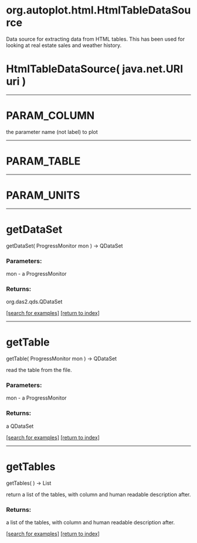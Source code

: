 # org.autoplot.html.HtmlTableDataSource

Data source for extracting data from HTML tables.  This has been used
 for looking at real estate sales and weather history.

# HtmlTableDataSource( java.net.URI uri )


***
<a name="PARAM_COLUMN"></a>
# PARAM_COLUMN

the parameter name (not label) to plot

***
<a name="PARAM_TABLE"></a>
# PARAM_TABLE



***
<a name="PARAM_UNITS"></a>
# PARAM_UNITS



***
<a name="getDataSet"></a>
# getDataSet
getDataSet( ProgressMonitor mon ) &rarr; QDataSet



### Parameters:
mon - a ProgressMonitor

### Returns:
org.das2.qds.QDataSet


<a href="https://github.com/autoplot/dev/search?q=getDataSet&unscoped_q=getDataSet">[search for examples]</a>
<a href="https://github.com/autoplot/documentation/blob/master/javadoc/index-all.md">[return to index]</a>

***
<a name="getTable"></a>
# getTable
getTable( ProgressMonitor mon ) &rarr; QDataSet

read the table from the file.

### Parameters:
mon - a ProgressMonitor

### Returns:
a QDataSet


<a href="https://github.com/autoplot/dev/search?q=getTable&unscoped_q=getTable">[search for examples]</a>
<a href="https://github.com/autoplot/documentation/blob/master/javadoc/index-all.md">[return to index]</a>

***
<a name="getTables"></a>
# getTables
getTables(  ) &rarr; List

return a list of the tables, with column and human readable description after.

### Returns:
a list of the tables, with column and human readable description after.

<a href="https://github.com/autoplot/dev/search?q=getTables&unscoped_q=getTables">[search for examples]</a>
<a href="https://github.com/autoplot/documentation/blob/master/javadoc/index-all.md">[return to index]</a>

